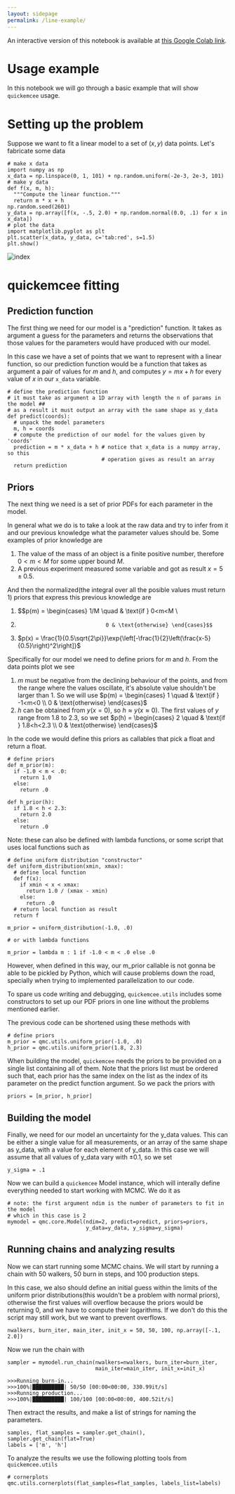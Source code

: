 ```yaml
---
layout: sidepage
permalink: /line-example/
---
```


An interactive version of this notebook is available at [this Google Colab link](https://colab.research.google.com/drive/1iTPRObgjIBqbWDLrcotOrIIOvBIJySdi?usp=sharing).

# Usage example

In this notebook we will go through a basic example that will show `quickemcee` usage.

# Setting up the problem

Suppose we want to fit a linear model to a set of $(x,y)$ data points. Let's fabricate some data

```
# make x data
import numpy as np
x_data = np.linspace(0, 1, 101) + np.random.uniform(-2e-3, 2e-3, 101)
# make y data
def f(x, m, h):
  """Compute the linear function."""
  return m * x + h
np.random.seed(2601)
y_data = np.array([f(x, -.5, 2.0) + np.random.normal(0.0, .1) for x in x_data])
# plot the data
import matplotlib.pyplot as plt
plt.scatter(x_data, y_data, c='tab:red', s=1.5)
plt.show()
```
![index](https://user-images.githubusercontent.com/94293518/179607405-b171565c-ea4a-4a90-b58e-754ae34bd9e9.png)

# quickemcee fitting

## Prediction function

The first thing we need for our model is a "prediction" function. It takes as argument a guess for the parameters and returns the observations that those values for the parameters would have produced with our model.

In this case we have a set of points that we want to represent with a linear function, so our prediction function would be a function that takes as argument a pair of values for $m$ and $h$, and computes $y = mx  + h$ for every value of $x$ in our `x_data` variable.  

```
# define the prediction function
# it must take as argument a 1D array with length the n of params in the model ##
# as a result it must output an array with the same shape as y_data
def predict(coords):
  # unpack the model parameters
  m, h = coords
  # compute the prediction of our model for the values given by 'coords'
  prediction = m * x_data + h # notice that x_data is a numpy array, so this
                              # operation gives as result an array
  return prediction
```

## Priors

The next thing we need is a set of prior PDFs for each parameter in the model. 

In general what we do is to take a look at the raw data and try to infer from it and our previous knowledge what the parameter values should be. Some examples of prior knowledge are

1.   The value of the mass of an object is a finite positive number, therefore $0<m<M$ for some upper bound $M$.
2.   A previous experiment measured some variable and got as result $x = 5\pm 0.5$.

And then the normalized(the integral over all the posible values must return 1) priors that express this previous knowledge are

1.   $$p(m) = \begin{cases} 1/M \quad & \text{if } 0<m<M \\
2.                                 0 & \text{otherwise} \end{cases}$$
3.   $p(x) = \frac{1}{0.5\sqrt{2\pi}}\exp{\left[-\frac{1}{2}\left(\frac{x-5}{0.5}\right)^2\right]}$

Specifically for our model we need to define priors for $m$ and $h$. From the data points plot we see

1.   $m$ must be negative from the declining behaviour of the points, and from the range where the values oscillate, it's absolute value shouldn't be larger than 1. So we will use $p(m) = \begin{cases} 1 \quad & \text{if } -1<m<0 \\ 0 & \text{otherwise} \end{cases}$
2.   $h$ can be obtained from $y(x=0)$, so $h \approx y(x\approx 0)$. The first values of $y$ range from $1.8$ to $2.3$, so we set $p(h) = \begin{cases} 2 \quad & \text{if } 1.8<h<2.3 \\ 0 & \text{otherwise} \end{cases}$

In the code we would define this priors as callables that pick a float and return a float.

```
# define priors
def m_prior(m):
  if -1.0 < m < .0:
    return 1.0
  else:
    return .0

def h_prior(h):
  if 1.8 < h < 2.3:
    return 2.0
  else:
    return .0
```

Note: these can also be defined with lambda functions, or some script that uses local functions such as

```
# define uniform distribution "constructor"
def uniform_distribution(xmin, xmax):
  # define local function
  def f(x):
    if xmin < x < xmax:
      return 1.0 / (xmax - xmin)
    else:
      return .0
  # return local function as result
  return f

m_prior = uniform_distribution(-1.0, .0)

# or with lambda functions

m_prior = lambda m : 1 if -1.0 < m < .0 else .0
```

However, when defined in this way, our m_prior callable is not gonna be able to be pickled by Python, which will cause problems down the road, specially when trying to implemented parallelization to our code. 

To spare us code writing and debugging, `quickemcee.utils` includes some constructors to set up our PDF priors in one line without the problems mentioned earlier.

The previous code can be shortened using these methods with

```
# define priors
m_prior = qmc.utils.uniform_prior(-1.0, .0)
h_prior = qmc.utils.uniform_prior(1.8, 2.3)
```

When building the model, `quickemcee` needs the priors to be provided on a single list containing all of them. Note that the priors list must be ordered such that, each prior has the same index on the list as the index of its parameter on the predict function argument. So we pack the priors with

```
priors = [m_prior, h_prior]
```

## Building the model

Finally, we need for our model an uncertainty for the y_data values. This can be either a single value for all measurements, or an array of the same shape as y_data, with a value for each element of y_data. In this case we will assume that all values of y_data vary with $\pm0.1$, so we set

```
y_sigma = .1
```

Now we can build a `quickemcee` Model instance, which will interally define everything needed to start working with MCMC. We do it as 

```
# note: the first argument ndim is the number of parameters to fit in the model
# which in this case is 2
mymodel = qmc.core.Model(ndim=2, predict=predict, priors=priors,
                         y_data=y_data, y_sigma=y_sigma)
```

## Running chains and analyzing results

Now we can start running some MCMC chains. We will start by running a chain with 50 walkers, 50 burn in steps, and 100 production steps. 

In this case, we also should define an initial guess within the limits of the uniform prior distributions(this wouldn't be a problem with normal priors), otherwise the first values will overflow because the priors would be returning $0$, and we have to compute their logarithms. If we don't do this the script may still work, but we want to prevent overflows.

```
nwalkers, burn_iter, main_iter, init_x = 50, 50, 100, np.array([-.1, 2.0])
```

Now we run the chain with

```
sampler = mymodel.run_chain(nwalkers=nwalkers, burn_iter=burn_iter,
                            main_iter=main_iter, init_x=init_x)

```

```
>>>Running burn-in...
>>>100%|██████████| 50/50 [00:00<00:00, 330.99it/s]
>>>Running production...
>>>100%|██████████| 100/100 [00:00<00:00, 400.52it/s]
```

Then extract the results, and make a list of strings for naming the parameters.

```
samples, flat_samples = sampler.get_chain(), sampler.get_chain(flat=True)
labels = ['m', 'h']
```

To analyze the results we use the following plotting tools from `quickemcee.utils`

```
# cornerplots
qmc.utils.cornerplots(flat_samples=flat_samples, labels_list=labels)
```
